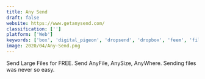 ```yaml
---
title: Any Send
draft: false 
website: https://www.getanysend.com/
classification: ['']
platform: ['Web']
keywords: ['box', 'digital_pigeon', 'dropsend', 'dropbox', 'feem', 'filetransfer.io', 'ge.tt', 'hddbunker', 'laserfiche', 'projectsend', 'shareit', 'send_anywhere', 'uploadfiles.io', 'volafile', 'wesendit', 'wefl.io', 'xender', 'bifile_cloud_filesharing', 'justbeamit', 'pyget', 'reep.io']
image: 2020/04/Any-Send.png
---
```

Send Large Files for FREE. Send AnyFile, AnySize, AnyWhere. Sending files was never so easy.
